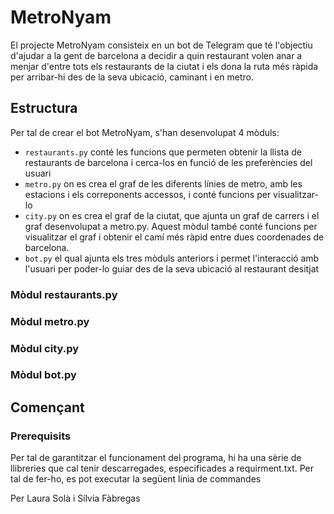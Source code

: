 # MetroNyam
El projecte MetroNyam consisteix en un bot de Telegram que té l'objectiu d'ajudar a la gent de barcelona a decidir a quin restaurant volen anar a menjar d'entre tots els restaurants de la ciutat i els dona la ruta més ràpida per arribar-hi des de la seva ubicació, caminant i en metro. 

## Estructura
Per tal de crear el bot MetroNyam, s'han desenvolupat 4 mòduls:
- `restaurants.py` conté les funcions que permeten obtenir la llista de restaurants de barcelona i cerca-los en funció de les preferències del usuari
- `metro.py` on es crea el graf de les diferents línies de metro, amb les estacions i els correponents accessos, i conté funcions per visualitzar-lo
- `city.py` on es crea el graf de la ciutat, que ajunta un graf de carrers i el graf desenvolupat a metro.py. Aquest mòdul també conté funcions per visualitzar el graf i obtenir el camí més ràpid entre dues coordenades de barcelona.
- `bot.py` el qual ajunta els tres mòduls anteriors i permet l'interacció amb l'usuari per poder-lo guiar des de la seva ubicació al restaurant desitjat

### Mòdul restaurants.py

### Mòdul metro.py

### Mòdul city.py

### Mòdul bot.py

## Començant

### Prerequisits
Per tal de garantitzar el funcionament del programa, hi ha una sèrie de llibreries que cal tenir descarregades, especificades a requirment.txt. Per tal de fer-ho, es pot executar la següent linia de commandes



Per Laura Solà i Sílvia Fàbregas
